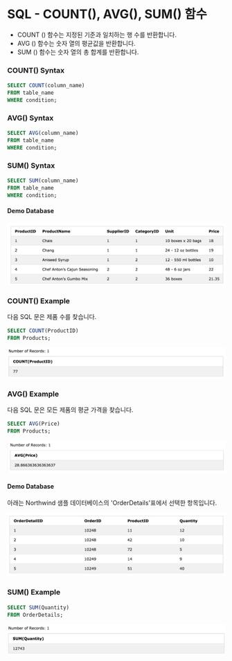 # SQL - COUNT(), AVG(), SUM() 함수

 - COUNT () 함수는 지정된 기준과 일치하는 행 수를 반환합니다. 
 - AVG () 함수는 숫자 열의 평균값을 반환합니다. 
 - SUM () 함수는 숫자 열의 총 합계를 반환합니다.

### COUNT() Syntax

```sql
SELECT COUNT(column_name)
FROM table_name
WHERE condition;
```

### AVG() Syntax
```sql
SELECT AVG(column_name)
FROM table_name
WHERE condition;
```

### SUM() Syntax

```sql
SELECT SUM(column_name)
FROM table_name
WHERE condition;
```

#### Demo Database

![](./images/demo-8.png)

### COUNT() Example

다음 SQL 문은 제품 수를 찾습니다.

```sql
SELECT COUNT(ProductID)
FROM Products;
```
![](./images/count-.png)

### AVG() Example

다음 SQL 문은 모든 제품의 평균 가격을 찾습니다.

```sql
SELECT AVG(Price)
FROM Products;
```
![](./images/avg.png)


#### Demo Database
아래는 Northwind 샘플 데이터베이스의 'OrderDetails'표에서 선택한 항목입니다.

![](./images/demo-9.png)

### SUM() Example

```sql
SELECT SUM(Quantity)
FROM OrderDetails;
```
![](./images/sum.png)
